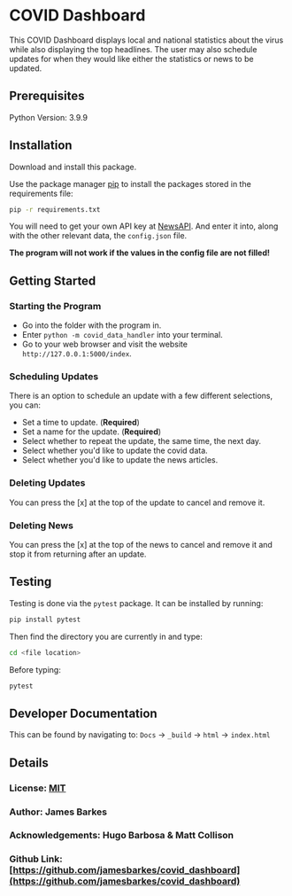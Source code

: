 # COVID Dashboard

This COVID Dashboard displays local and national statistics about the virus while also displaying the top headlines. The user may also schedule updates for when they would like either the statistics or news to be updated.

## Prerequisites
Python Version: 3.9.9

## Installation

Download and install this package.

Use the package manager [pip](https://pip.pypa.io/en/stable/) to install the packages stored in the requirements file:
```bash
pip -r requirements.txt
```

You will need to get your own API key at [NewsAPI](https://newsapi.org/). And enter it into, along with the other relevant data, the ```config.json``` file.

**The program will not work if the values in the config file are not filled!**
## Getting Started
### Starting the Program
* Go into the folder with the program in.
* Enter ```python -m covid_data_handler``` into your terminal.
* Go to your web browser and visit the website ```http://127.0.0.1:5000/index```.
### Scheduling Updates
There is an option to schedule an update with a few different selections, you can:

* Set a time to update. (**Required**)
* Set a name for the update. (**Required**)
* Select whether to repeat the update, the same time, the next day.
* Select whether you'd like to update the covid data.
* Select whether you'd like to update the news articles.

### Deleting Updates
You can press the [x] at the top of the update to cancel and remove it.

### Deleting News
You can press the [x] at the top of the news to cancel and remove it and stop it from returning after an update.

## Testing
Testing is done via the ```pytest``` package. It can be installed by running:
```bash
pip install pytest
```
Then find the directory you are currently in and type:
```bash 
cd <file location>
```
Before typing:
```bash
pytest
```
## Developer Documentation
This can be found by navigating to:
```Docs``` -> ```_build``` -> ```html``` -> ```index.html```
## Details
### License: [MIT](https://choosealicense.com/licenses/mit/)
### Author: James Barkes
### Acknowledgements: Hugo Barbosa & Matt Collison
### Github Link: [https://github.com/jamesbarkes/covid_dashboard](https://github.com/jamesbarkes/covid_dashboard)

